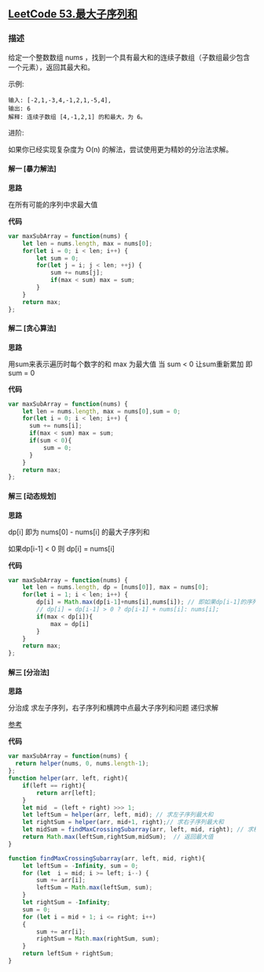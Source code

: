 ## [LeetCode 53.最大子序列和](https://leetcode-cn.com/problems/maximum-subarray)
### 描述

给定一个整数数组 nums ，找到一个具有最大和的连续子数组（子数组最少包含一个元素），返回其最大和。

示例:
```
输入: [-2,1,-3,4,-1,2,1,-5,4],
输出: 6
解释: 连续子数组 [4,-1,2,1] 的和最大，为 6。
```
进阶:

如果你已经实现复杂度为 O(n) 的解法，尝试使用更为精妙的分治法求解。

#### 解一 [暴力解法]
**思路**

在所有可能的序列中求最大值

**代码**
```Javascript 
var maxSubArray = function(nums) {
    let len = nums.length, max = nums[0];
    for(let i = 0; i < len; i++) {
        let sum = 0;
        for(let j = i; j < len; ++j) {
            sum += nums[j];
            if(max < sum) max = sum;
        }
    }
    return max;
};
```

#### 解二 [贪心算法]
**思路**

用sum来表示遍历时每个数字的和 max 为最大值
当 sum < 0 让sum重新累加  即 sum = 0

**代码**

```Javascript 
var maxSubArray = function(nums) {
    let len = nums.length, max = nums[0],sum = 0;
    for(let i = 0; i < len; i++) {
      sum += nums[i];
      if(max < sum) max = sum;
      if(sum < 0){
          sum = 0;
      }
    }
    return max;
};
```
#### 解三 [动态规划]
**思路**

dp[i] 即为 nums[0] - nums[i] 的最大子序列和 

如果dp[i-1] < 0 则 dp[i] = nums[i]

**代码**
```Javascript 
var maxSubArray = function(nums) {
    let len = nums.length, dp = [nums[0]], max = nums[0];
    for(let i = 1; i < len; i++) {
        dp[i] = Math.max(dp[i-1]+nums[i],nums[i]); // 即如果dp[i-1]的序列小于0 抛弃前面的序列和 也可以换成下面这行
        // dp[i] = dp[i-1] > 0 ? dp[i-1] + nums[i]: nums[i];
        if(max < dp[i]){
            max = dp[i]
        }
    }
    return max;
};
```
#### 解三 [分治法]
**思路**

分治成 求左子序列，右子序列和横跨中点最大子序列和问题 递归求解

[参考](https://leetcode-cn.com/problems/maximum-subarray/solution/zui-da-zi-xu-he-cshi-xian-si-chong-jie-fa-bao-li-f/)

**代码**
```Javascript 
var maxSubArray = function(nums) {
  return helper(nums, 0, nums.length-1);
};
function helper(arr, left, right){
    if(left == right){
        return arr[left];
    }
    let mid  = (left + right) >>> 1;
    let leftSum = helper(arr, left, mid); // 求左子序列最大和
    let rightSum = helper(arr, mid+1, right);// 求右子序列最大和
    let midSum = findMaxCrossingSubarray(arr, left, mid, right); // 求横跨中点序列和
    return Math.max(leftSum,rightSum,midSum);  // 返回最大值
}

function findMaxCrossingSubarray(arr, left, mid, right){
    let leftSum = -Infinity, sum = 0;
    for (let  i = mid; i >= left; i--) {
        sum += arr[i];
        leftSum = Math.max(leftSum, sum);
    }
    let rightSum = -Infinity;
    sum = 0;
    for (let i = mid + 1; i <= right; i++)
    {
        sum += arr[i];
        rightSum = Math.max(rightSum, sum);
    }
    return leftSum + rightSum;
}
```
